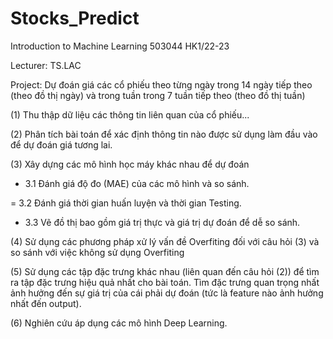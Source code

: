 # Stocks_Predict

Introduction to Machine Learning 503044 HK1/22-23

Lecturer: TS.LAC

Project: Dự đoán giá các cổ phiếu theo từng ngày trong 14 ngày tiếp theo (theo đồ thị ngày) và trong tuần trong 7 tuần tiếp theo (theo đồ thị tuần)

(1)	Thu thập dữ liệu các thông tin liên quan của cổ phiếu...

(2)	Phân tích bài toán để xác định thông tin nào được sử dụng làm đầu vào để dự đoán giá tương lai. 

(3)	Xây dựng các mô hình học máy khác nhau để dự đoán

  - 3.1 Đánh giá độ đo (MAE) của các mô hình và so sánh.
  
  = 3.2 Đánh giá thời gian huấn luyện và thời gian Testing.
  
  - 3.3 Vẽ đồ thị bao gồm giá trị thực và giá trị dự đoán để dễ so sánh.
  
(4)	Sử dụng các phương pháp xử lý vấn đề Overfiting đối với câu hỏi (3) và so sánh với việc không sử dụng Overfiting

(5)	Sử dụng các tập đặc trưng khác nhau (liên quan đến câu hỏi (2)) để tìm ra tập đặc trưng hiệu quả nhất cho bài toán. Tìm đặc trưng quan trọng nhất ảnh hưởng đến sự giá trị của cái phải dự đoán (tức là feature nào ảnh hưởng nhất đến output).

(6)	Nghiên cứu áp dụng các mô hình Deep Learning.
